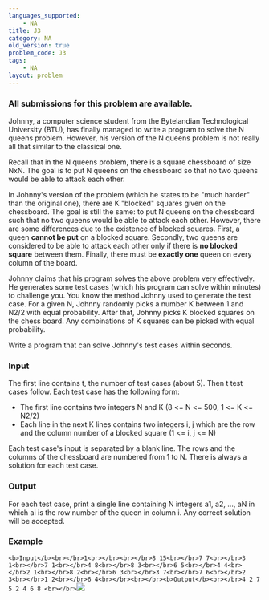 ```yaml
---
languages_supported:
    - NA
title: J3
category: NA
old_version: true
problem_code: J3
tags:
    - NA
layout: problem
---
```

###  All submissions for this problem are available. 

Johnny, a computer science student from the Bytelandian Technological University (BTU), has finally managed to write a program to solve the N queens problem. However, his version of the N queens problem is not really all that similar to the classical one.

Recall that in the N queens problem, there is a square chessboard of size NxN. The goal is to put N queens on the chessboard so that no two queens would be able to attack each other.

In Johnny's version of the problem (which he states to be "much harder" than the original one), there are K "blocked" squares given on the chessboard. The goal is still the same: to put N queens on the chessboard such that no two queens would be able to attack each other. However, there are some differences due to the existence of blocked squares. First, a queen **cannot be put** on a blocked square. Secondly, two queens are considered to be able to attack each other only if there is **no blocked square** between them. Finally, there must be **exactly one** queen on every column of the board.

Johnny claims that his program solves the above problem very effectively. He generates some test cases (which his program can solve within minutes) to challenge you. You know the method Johnny used to generate the test case. For a given N, Johnny randomly picks a number K between 1 and N2/2 with equal probability. After that, Johnny picks K blocked squares on the chess board. Any combinations of K squares can be picked with equal probability.

Write a program that can solve Johnny's test cases within seconds.

### Input

The first line contains t, the number of test cases (about 5). Then t test cases follow. Each test case has the following form:

- The first line contains two integers N and K (8 <= N <= 500, 1 <= K <= N2/2)
- Each line in the next K lines contains two integers i, j which are the row and the column number of a blocked square (1 <= i, j <= N)

Each test case's input is separated by a blank line. The rows and the columns of the chessboard are numbered from 1 to N. There is always a solution for each test case.

### Output

For each test case, print a single line containing N integers a1, a2, ..., aN in which ai is the row number of the queen in column i. Any correct solution will be accepted.

### Example

`<b>Input</b><br></br>1<br></br><br></br>8 15<br></br>7 7<br></br>3 1<br></br>7 1<br></br>4 8<br></br>8 3<br></br>6 5<br></br>4 4<br></br>2 1<br></br>8 2<br></br>6 3<br></br>3 7<br></br>7 6<br></br>2 3<br></br>1 2<br></br>6 4<br></br><br></br><b>Output</b><br></br>4 2 7 5 2 4 6 8 <br></br>`![](/themes/abessive/images/contests/qpuzzle.png)